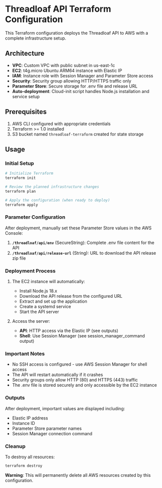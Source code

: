 # Threadloaf API Terraform Configuration

This Terraform configuration deploys the Threadloaf API to AWS with a complete infrastructure setup.

## Architecture

- **VPC**: Custom VPC with public subnet in us-east-1c
- **EC2**: t4g.micro Ubuntu ARM64 instance with Elastic IP
- **IAM**: Instance role with Session Manager and Parameter Store access
- **Security**: Security group allowing HTTP/HTTPS traffic only
- **Parameter Store**: Secure storage for .env file and release URL
- **Auto-deployment**: Cloud-init script handles Node.js installation and service setup

## Prerequisites

1. AWS CLI configured with appropriate credentials
2. Terraform >= 1.0 installed
3. S3 bucket named `threadloaf-terraform` created for state storage

## Usage

### Initial Setup

```bash
# Initialize Terraform
terraform init

# Review the planned infrastructure changes
terraform plan

# Apply the configuration (when ready to deploy)
terraform apply
```

### Parameter Configuration

After deployment, manually set these Parameter Store values in the AWS Console:

1. **`/threadloaf/api/env`** (SecureString): Complete .env file content for the API
2. **`/threadloaf/api/release-url`** (String): URL to download the API release zip file

### Deployment Process

1. The EC2 instance will automatically:
   - Install Node.js 18.x
   - Download the API release from the configured URL
   - Extract and set up the application
   - Create a systemd service
   - Start the API server

2. Access the server:
   - **API**: HTTP access via the Elastic IP (see outputs)
   - **Shell**: Use Session Manager (see session_manager_command output)

### Important Notes

- No SSH access is configured - use AWS Session Manager for shell access
- The API will restart automatically if it crashes
- Security groups only allow HTTP (80) and HTTPS (443) traffic
- The .env file is stored securely and only accessible by the EC2 instance

### Outputs

After deployment, important values are displayed including:
- Elastic IP address
- Instance ID
- Parameter Store parameter names
- Session Manager connection command

### Cleanup

To destroy all resources:

```bash
terraform destroy
```

**Warning**: This will permanently delete all AWS resources created by this configuration. 